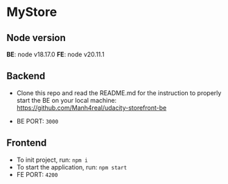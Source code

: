 # MyStore

## Node version

**BE**: node v18.17.0
**FE**: node v20.11.1

## Backend

- Clone this repo and read the README.md for the instruction to properly start the BE on your local machine: https://github.com/Manh4real/udacity-storefront-be

- BE PORT: `3000`

## Frontend

- To init project, run: `npm i`
- To start the application, run: `npm start`
- FE PORT: `4200`
